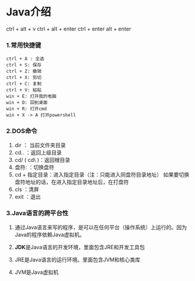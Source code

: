 # Java介绍
ctrl + alt + v
ctrl + alt + enter
ctrl + enter
alt + enter

### 1.常用快捷键
    ctrl + A : 全选
    ctrl + S: 保存
    ctrl + Z: 撤销
    ctrl + X: 剪切
    ctrl + C: 复制
    ctrl + V: 粘贴
    win + E: 打开我的电脑
    win + D: 回到桌面
    win + R: 打开cmd
    win + X -> A 打开powershell

### 2.DOS命令
1. dir ： 当前文件夹目录
2. cd.. ：返回上级目录
3. cd/ ( cd\ )：返回根目录
4. 盘符: ：切换盘符
5. cd + 指定目录：进入指定目录（注：只能进入同盘符目录地址）
    如果要切换盘符地址的话，在进入指定目录地址后，在打盘符
6. cls ：清屏
7. exit ：退出

### 3.Java语言的跨平台性

1. 通过Java语言来写的程序，是可以在任何平台（操作系统）上运行的。因为Java的程序依赖Java虚拟机。

2. **JDK**是Java语言的开发环境，里面包含JRE和开发工具包
   
3. JRE是Java语言的运行环境。里面包含JVM和核心类库

4. JVM是Java虚拟机



